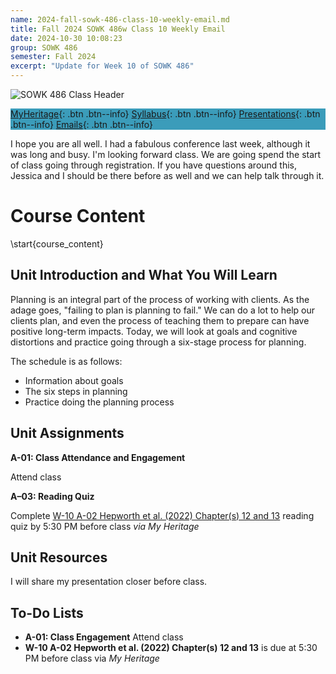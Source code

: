 ```yaml
---
name: 2024-fall-sowk-486-class-10-weekly-email.md
title: Fall 2024 SOWK 486w Class 10 Weekly Email
date: 2024-10-30 10:08:23
group: SOWK 486
semester: Fall 2024
excerpt: "Update for Week 10 of SOWK 486"
---
```


![SOWK 486 Class Header](https://jacobrcampbell.com/assets/media/2020-fall-sowk-486-class-header.png)

<div style="background-color: #3b9cba; width: 100%;" markdown="1">

[MyHeritage](https://myheritage.heritage.edu/ICS/Academics/SOWK/SOWK_486W/2425_FA-SOWK_486W-1/){: .btn .btn--info}
[Syllabus](https://myheritage.heritage.edu/ICS/Academics/SOWK/SOWK_486W/2425_FA-SOWK_486W-1/Syllabus.jnz){: .btn .btn--info}
[Presentations](https://presentations.jacobrcampbell.com){: .btn .btn--info}
[Emails](https://jacobrcampbell.com/communications/){: .btn .btn--info}

</div>

I hope you are all well. I had a fabulous conference last week, although it was long and busy. I'm looking forward class. We are going spend the start of class going through registration. If you have questions around this, Jessica and I should be there before as well and we can help talk through it.

# Course Content
\start{course_content}

## Unit Introduction and What You Will Learn

Planning is an integral part of the process of working with clients. As the adage goes, "failing to plan is planning to fail." We can do a lot to help our clients plan, and even the process of teaching them to prepare can have positive long-term impacts. Today, we will look at goals and cognitive distortions and practice going through a six-stage process for planning.

The schedule is as follows:

- Information about goals
- The six steps in planning
- Practice doing the planning process

## Unit Assignments

**A-01: Class Attendance and Engagement**

Attend class

**A–03: Reading Quiz**

Complete [W-10 A-02 Hepworth et al. (2022) Chapter(s) 12 and 13](https://myheritage.heritage.edu/ICS/Academics/SOWK/SOWK_486W/2425_FA-SOWK_486W-1/Assignments.jnz?portlet=Coursework&screen=AssignmentDetailView&screenType=change&id=59fc83af-b1ac-4be9-ae55-4b07454b6c3d) reading quiz by 5:30 PM before class _via My Heritage_ 

## Unit Resources

I will share my presentation closer before class.

## To-Do Lists

- **A-01:  Class Engagement** Attend class
- **W-10 A-02 Hepworth et al. (2022) Chapter(s) 12 and 13** is due at 5:30 PM before class via _My Heritage_